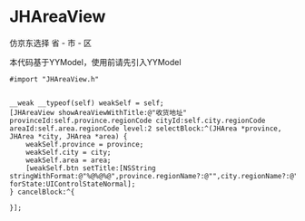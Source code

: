# JHAreaView
仿京东选择 省 - 市 - 区 

本代码基于YYModel，使用前请先引入YYModel


    #import "JHAreaView.h"


    __weak __typeof(self) weakSelf = self;
    [JHAreaView showAreaViewWithTitle:@"收货地址" provinceId:self.province.regionCode cityId:self.city.regionCode areaId:self.area.regionCode level:2 selectBlock:^(JHArea *province, JHArea *city, JHArea *area) {
        weakSelf.province = province;
        weakSelf.city = city;
        weakSelf.area = area;
        [weakSelf.btn setTitle:[NSString stringWithFormat:@"%@%@%@",province.regionName?:@"",city.regionName?:@"",area.regionName?:@""] forState:UIControlStateNormal];
    } cancelBlock:^{
        
    }];
    
    
    

